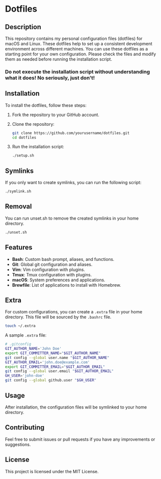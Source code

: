 # Dotfiles

## Description

This repository contains my personal configuration files (dotfiles) for macOS and Linux. These dotfiles help to set up a consistent development environment across different machines. You can use these dotfiles as a starting point for your own configuration. Please check the files and modify them as needed before running the installation script.

### **Do not execute the installation script without understanding what it does! No seriously, just don't!**

## Installation

To install the dotfiles, follow these steps:

1. Fork the repository to your GitHub account.

2. Clone the repository:
    ```sh
    git clone https://github.com/yourusername/dotfiles.git
    cd dotfiles
    ```

3. Run the installation script:
    ```sh
    ./setup.sh
    ```

## Symlinks

If you only want to create symlinks, you can run the following script:

```sh
./symlink.sh
```

## Removal

You can run unset.sh to remove the created symlinks in your home directory.

```sh
./unset.sh
```

## Features

- **Bash**: Custom bash prompt, aliases, and functions.
- **Git**: Global git configuration and aliases.
- **Vim**: Vim configuration with plugins.
- **Tmux**: Tmux configuration with plugins.
- **macOS**: System preferences and applications.
- **Brewfile**: List of applications to install with Homebrew.

## Extra

For custom configurations, you can create a `.extra` file in your home directory. This file will be sourced by the `.bashrc` file.

```sh
touch ~/.extra
```

A sample `.extra` file:

```sh
# .gitconfig
GIT_AUTHOR_NAME='John Doe'
export GIT_COMMITTER_NAME="$GIT_AUTHOR_NAME"
git config --global user.name "$GIT_AUTHOR_NAME"
GIT_AUTHOR_EMAIL='john.doe@example.com'
export GIT_COMMITTER_EMAIL="$GIT_AUTHOR_EMAIL"
git config --global user.email "$GIT_AUTHOR_EMAIL"
GH_USER='john-doe'
git config --global github.user "$GH_USER"
```

## Usage

After installation, the configuration files will be symlinked to your home directory.

## Contributing

Feel free to submit issues or pull requests if you have any improvements or suggestions.

## License

This project is licensed under the MIT License.
